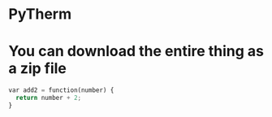 # PyTherm

# You can download the entire thing as a zip file
```python
var add2 = function(number) {
  return number + 2;
}
```
